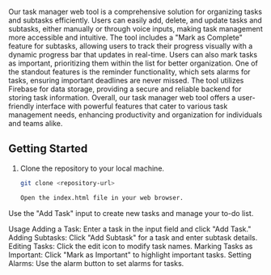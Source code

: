 Our task manager web tool is a comprehensive solution for organizing tasks and subtasks efficiently. Users can easily add, delete, and update tasks and subtasks, either manually or through voice inputs, making task management more accessible and intuitive. The tool includes a "Mark as Complete" feature for subtasks, allowing users to track their progress visually with a dynamic progress bar that updates in real-time. Users can also mark tasks as important, prioritizing them within the list for better organization. One of the standout features is the reminder functionality, which sets alarms for tasks, ensuring important deadlines are never missed. The tool utilizes Firebase for data storage, providing a secure and reliable backend for storing task information. Overall, our task manager web tool offers a user-friendly interface with powerful features that cater to various task management needs, enhancing productivity and organization for individuals and teams alike.

## Getting Started
1. Clone the repository to your local machine.
   ```bash
   git clone <repository-url>

   Open the index.html file in your web browser.

Use the "Add Task" input to create new tasks and manage your to-do list.

Usage
Adding a Task: Enter a task in the input field and click "Add Task."
Adding Subtasks: Click "Add Subtask" for a task and enter subtask details.
Editing Tasks: Click the edit icon to modify task names.
Marking Tasks as Important: Click "Mark as Important" to highlight important tasks.
Setting Alarms: Use the alarm button to set alarms for tasks.
